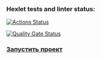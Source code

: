 ### Hexlet tests and linter status:
[![Actions Status](https://github.com/Dmitry-Khodanitsky/frontend-project-11/actions/workflows/hexlet-check.yml/badge.svg)](https://github.com/Dmitry-Khodanitsky/frontend-project-11/actions)

[![Quality Gate Status](https://sonarcloud.io/api/project_badges/measure?project=Dmitry-Khodanitsky_frontend-project-11&metric=alert_status)](https://sonarcloud.io/summary/new_code?id=Dmitry-Khodanitsky_frontend-project-11)

### [Запустить проект](https://frontend-project-11-delta-green.vercel.app/)
